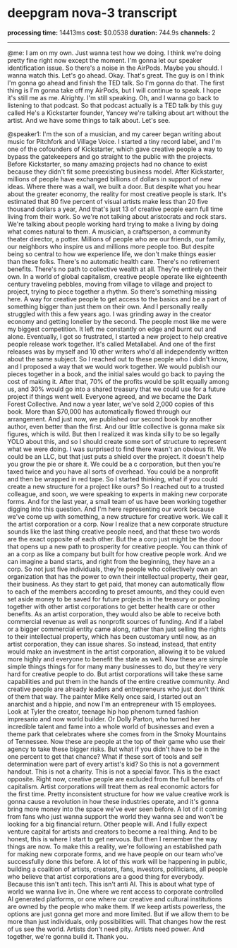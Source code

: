 # deepgram nova-3 transcript

**processing time:** 14413ms
**cost:** $0.0538
**duration:** 744.9s
**channels:** 2

---

@me: I am on my own. Just wanna test how we doing. I think we're doing pretty fine right now except the moment. I'm gonna let our speaker identification issue. So there's a noise in the AirPods. Maybe you should. I wanna watch this. Let's go ahead. Okay. That's great. The guy is on I think I'm gonna go ahead and finish the TED talk. So I'm gonna do that. The first thing is I'm gonna take off my AirPods, but I will continue to speak. I hope it's still me as me. Alrighty. I'm still speaking. Oh, and I wanna go back to listening to that podcast. So that podcast actually is a TED talk by this guy called He's a Kickstarter founder, Yancey we're talking about art without the artist. And we have some things to talk about. Let's see.

@speaker1: I'm the son of a musician, and my career began writing about music for Pitchfork and Village Voice. I started a tiny record label, and I'm one of the cofounders of Kickstarter, which gave creative people a way to bypass the gatekeepers and go straight to the public with the projects. Before Kickstarter, so many amazing projects had no chance to exist because they didn't fit some preexisting business model. After Kickstarter, millions of people have exchanged billions of dollars in support of new ideas. Where there was a wall, we built a door. But despite what you hear about the greater economy, the reality for most creative people is stark. It's estimated that 80 five percent of visual artists make less than 20 five thousand dollars a year, And that's just 13 of creative people earn full time living from their work. So we're not talking about aristocrats and rock stars. We're talking about people working hard trying to make a living by doing what comes natural to them. A musician, a craftsperson, a community theater director, a potter. Millions of people who are our friends, our family, our neighbors who inspire us and millions more people too. But despite being so central to how we experience life, we don't make things easier than these folks. There's no automatic health care. There's no retirement benefits. There's no path to collective wealth at all. They're entirely on their own. In a world of global capitalism, creative people operate like eighteenth century traveling pebbles, moving from village to village and project to project, trying to piece together a rhythm. So there's something missing here. A way for creative people to get access to the basics and be a part of something bigger than just them on their own. And I personally really struggled with this a few years ago. I was grinding away in the creator economy and getting lonelier by the second. The people most like me were my biggest competition. It left me constantly on edge and burnt out and alone. Eventually, I got so frustrated, I started a new project to help creative people release work together. It's called Metallabel. And one of the first releases was by myself and 10 other writers who'd all independently written about the same subject. So I reached out to these people who I didn't know, and I proposed a way that we would work together. We would publish our pieces together in a book, and the initial sales would go back to paying the cost of making it. After that, 70% of the profits would be split equally among us, and 30% would go into a shared treasury that we could use for a future project if things went well. Everyone agreed, and we became the Dark Forest Collective. And now a year later, we've sold 2,000 copies of this book. More than $70,000 has automatically flowed through our arrangement. And just now, we published our second book by another author, even better than the first. And our little collective is gonna make six figures, which is wild. But then I realized it was kinda silly to be so legally YOLO about this, and so I should create some sort of structure to represent what we were doing. I was surprised to find there wasn't an obvious fit. We could be an LLC, but that just puts a shield over the project. It doesn't help you grow the pie or share it. We could be a c corporation, but then you're taxed twice and you have all sorts of overhead. You could be a nonprofit and then be wrapped in red tape. So I started thinking, what if you could create a new structure for a project like ours? So I reached out to a trusted colleague, and soon, we were speaking to experts in making new corporate forms. And for the last year, a small team of us have been working together digging into this question. And I'm here representing our work because we've come up with something, a new structure for creative work. We call it the artist corporation or a corp. Now I realize that a new corporate structure sounds like the last thing creative people need, and that these two words are the exact opposite of each other. But the a corp just might be the door that opens up a new path to prosperity for creative people. You can think of an a corp as like a company but built for how creative people work. And we can imagine a band starts, and right from the beginning, they have an a corp. So not just five individuals, they're people who collectively own an organization that has the power to own their intellectual property, their gear, their business. As they start to get paid, that money can automatically flow to each of the members according to preset amounts, and they could even set aside money to be saved for future projects in the treasury or pooling together with other artist corporations to get better health care or other benefits. As an artist corporation, they would also be able to receive both commercial revenue as well as nonprofit sources of funding. And if a label or a bigger commercial entity came along, rather than just selling the rights to their intellectual property, which has been customary until now, as an artist corporation, they can issue shares. So instead, instead, that entity would make an investment in the artist corporation, allowing it to be valued more highly and everyone to benefit the state as well. Now these are simple simple things things for for many many businesses to do, but they're very hard for creative people to do. But artist corporations will take these same capabilities and put them in the hands of the entire creative community. And creative people are already leaders and entrepreneurs who just don't think of them that way. The painter Mike Kelly once said, I started out an anarchist and a hippie, and now I'm an entrepreneur with 15 employees. Look at Tyler the creator, teenage hip hop phenom turned fashion impresario and now world builder. Or Dolly Parton, who turned her incredible talent and fame into a whole world of businesses and even a theme park that celebrates where she comes from in the Smoky Mountains of Tennessee. Now these are people at the top of their game who use their agency to take these bigger risks. But what if you didn't have to be in the one percent to get that chance? What if these sort of tools and self determination were part of every artist's kid? So this is not a government handout. This is not a charity. This is not a special favor. This is the exact opposite. Right now, creative people are excluded from the full benefits of capitalism. Artist corporations will treat them as real economic actors for the first time. Pretty inconsistent structure for how we value creative work is gonna cause a revolution in how these industries operate, and it's gonna bring more money into the space we've ever seen before. A lot of it coming from fans who just wanna support the world they wanna see and won't be looking for a big financial return. Other people will. And I fully expect venture capital for artists and creators to become a real thing. And to be honest, this is where I start to get nervous. But then I remember the way things are now. To make this a reality, we're following an established path for making new corporate forms, and we have people on our team who've successfully done this before. A lot of this work will be happening in public, building a coalition of artists, creators, fans, investors, politicians, all people who believe that artist corporations are a good thing for everybody. Because this isn't anti tech. This isn't anti AI. This is about what type of world we wanna live in. One where we rent access to corporate controlled AI generated platforms, or one where our creative and cultural institutions are owned by the people who make them. If we keep artists powerless, the options are just gonna get more and more limited. But if we allow them to be more than just individuals, only possibilities will. That changes how the rest of us see the world. Artists don't need pity. Artists need power. And together, we're gonna build it. Thank you.